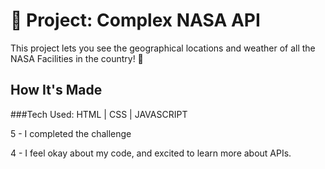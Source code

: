 # 🚀 Project: Complex NASA API

This project lets you see the geographical locations and weather of all the NASA Facilities in the country! 🌇



## How It's Made
###Tech Used: 
HTML | CSS | JAVASCRIPT 

5 - I completed the challenge

4 - I feel okay about my code, and excited to learn more about APIs. 
